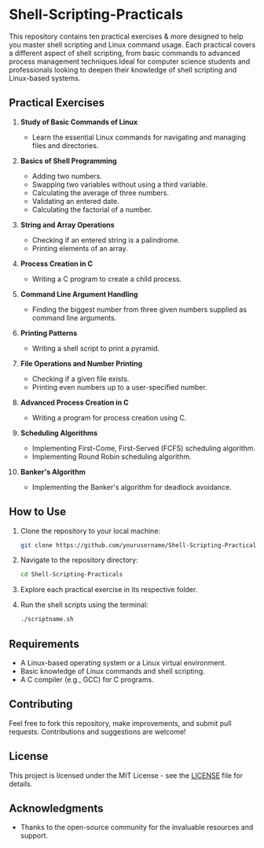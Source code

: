 # Shell-Scripting-Practicals

This repository contains ten practical exercises & more designed to help you master shell scripting and Linux command usage. Each practical covers a different aspect of shell scripting, from basic commands to advanced process management techniques.Ideal for computer science students and professionals looking to deepen their knowledge of shell scripting and Linux-based systems.

## Practical Exercises

1. **Study of Basic Commands of Linux**
   - Learn the essential Linux commands for navigating and managing files and directories.

2. **Basics of Shell Programming**
   - Adding two numbers.
   - Swapping two variables without using a third variable.
   - Calculating the average of three numbers.
   - Validating an entered date.
   - Calculating the factorial of a number.

3. **String and Array Operations**
   - Checking if an entered string is a palindrome.
   - Printing elements of an array.

4. **Process Creation in C**
   - Writing a C program to create a child process.

5. **Command Line Argument Handling**
   - Finding the biggest number from three given numbers supplied as command line arguments.

6. **Printing Patterns**
   - Writing a shell script to print a pyramid.

7. **File Operations and Number Printing**
   - Checking if a given file exists.
   - Printing even numbers up to a user-specified number.

8. **Advanced Process Creation in C**
   - Writing a program for process creation using C.

9. **Scheduling Algorithms**
   - Implementing First-Come, First-Served (FCFS) scheduling algorithm.
   - Implementing Round Robin scheduling algorithm.

10. **Banker's Algorithm**
    - Implementing the Banker's algorithm for deadlock avoidance.

## How to Use

1. Clone the repository to your local machine:
    ```sh
    git clone https://github.com/yourusername/Shell-Scripting-Practicals.git
    ```

2. Navigate to the repository directory:
    ```sh
    cd Shell-Scripting-Practicals
    ```

3. Explore each practical exercise in its respective folder.

4. Run the shell scripts using the terminal:
    ```sh
    ./scriptname.sh
    ```

## Requirements

- A Linux-based operating system or a Linux virtual environment.
- Basic knowledge of Linux commands and shell scripting.
- A C compiler (e.g., GCC) for C programs.

## Contributing

Feel free to fork this repository, make improvements, and submit pull requests. Contributions and suggestions are welcome!

## License

This project is licensed under the MIT License - see the [LICENSE](LICENSE) file for details.

## Acknowledgments

- Thanks to the open-source community for the invaluable resources and support.
